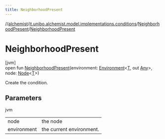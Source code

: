 ```yaml
---
title: NeighborhoodPresent
---
```

//[alchemist](../../../index.html)/[it.unibo.alchemist.model.implementations.conditions](../index.html)/[NeighborhoodPresent](index.html)/[NeighborhoodPresent](-neighborhood-present.html)



# NeighborhoodPresent



[jvm]\
open fun [NeighborhoodPresent](-neighborhood-present.html)(environment: [Environment](../../it.unibo.alchemist.model.interfaces/-environment/index.html)<[T](index.html), out [Any](https://kotlinlang.org/api/latest/jvm/stdlib/kotlin/-any/index.html)>, node: [Node](../../it.unibo.alchemist.model.interfaces/-node/index.html)<[T](index.html)>)



Create the condition.



## Parameters


jvm

| | |
|---|---|
| node | the node |
| environment | the current environment. |




